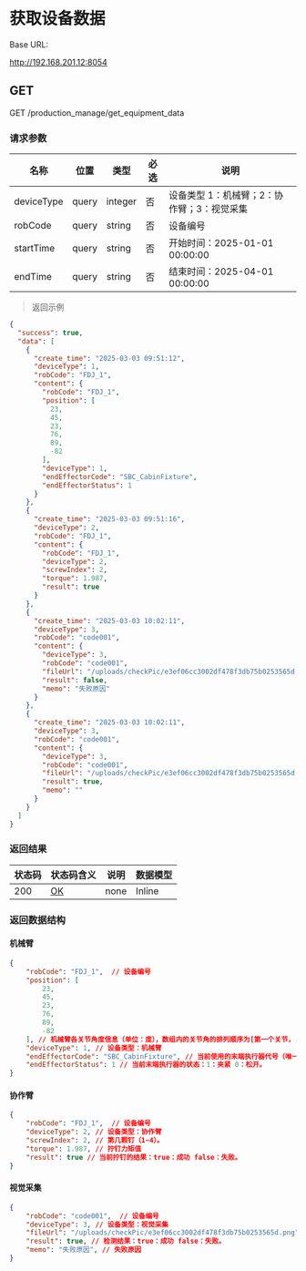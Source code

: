 # 获取设备数据

Base URL:

http://192.168.201.12:8054

## GET

GET /production_manage/get_equipment_data

### 请求参数

|名称|位置|类型|必选|说明|
|---|---|---|---|---|
|deviceType|query|integer| 否 |设备类型  1：机械臂；2：协作臂；3：视觉采集|
|robCode|query|string| 否 |设备编号|
|startTime|query|string| 否 |开始时间：2025-01-01 00:00:00|
|endTime|query|string| 否 |结束时间：2025-04-01 00:00:00|

> 返回示例

```json
{
  "success": true,
  "data": [
    {
      "create_time": "2025-03-03 09:51:12",
      "deviceType": 1,
      "robCode": "FDJ_1",
      "content": {
        "robCode": "FDJ_1",
        "position": [
          23,
          45,
          23,
          76,
          89,
          -82
        ],
        "deviceType": 1,
        "endEffectorCode": "SBC_CabinFixture",
        "endEffectorStatus": 1
      }
    },
    {
      "create_time": "2025-03-03 09:51:16",
      "deviceType": 2,
      "robCode": "FDJ_1",
      "content": {
        "robCode": "FDJ_1",
        "deviceType": 2,
        "screwIndex": 2,
        "torque": 1.987,
        "result": true
      }
    },
    {
      "create_time": "2025-03-03 10:02:11",
      "deviceType": 3,
      "robCode": "code001",
      "content": {
        "deviceType": 3,
        "robCode": "code001",
        "fileUrl": "/uploads/checkPic/e3ef06cc3002df478f3db75b0253565d.png",
        "result": false,
        "memo": "失败原因"
      }
    },
    {
      "create_time": "2025-03-03 10:02:11",
      "deviceType": 3,
      "robCode": "code001",
      "content": {
        "deviceType": 3,
        "robCode": "code001",
        "fileUrl": "/uploads/checkPic/e3ef06cc3002df478f3db75b0253565d.png",
        "result": true,
        "memo": ""
      }
    }
  ]
}
```

### 返回结果

|状态码|状态码含义|说明|数据模型|
|---|---|---|---|
|200|[OK](https://tools.ietf.org/html/rfc7231#section-6.3.1)|none|Inline|

### 返回数据结构

#### 机械臂
```json
{
    "robCode": "FDJ_1",  // 设备编号
    "position": [
        23,
        45,
        23,
        76,
        89,
        -82
    ], // 机械臂各关节角度信息（单位：度），数组内的关节角的排列顺序为[第一个关节，...，第六个关节]。第一个关节到第六个关节对应实体机械臂从基座开始到机械臂末端的关节。
    "deviceType": 1, // 设备类型：机械臂
    "endEffectorCode": "SBC_CabinFixture", // 当前使用的末端执行器代号（唯一标识）。SBC工位的共两种，舱段夹具（SBC_CabinFixture）和惯导夹具（SBC_InertialNavigationFixture）。FDJ工位的只有一种（FDJ_Fixture）。
    "endEffectorStatus": 1 // 当前末端执行器的状态：1：夹紧 0：松开。
}
```

#### 协作臂
```json
{
    "robCode": "FDJ_1",  // 设备编号
    "deviceType": 2, // 设备类型：协作臂
    "screwIndex": 2, // 第几颗钉（1~4）。
    "torque": 1.987, // 拧钉力矩值
    "result": true // 当前拧钉的结果：true：成功 false：失败。
}
```

#### 视觉采集
```json
{
    "robCode": "code001",  // 设备编号
    "deviceType": 3, // 设备类型：视觉采集
    "fileUrl": "/uploads/checkPic/e3ef06cc3002df478f3db75b0253565d.png", // 图片链接，拼接Base URL
    "result": true, // 检测结果：true：成功 false：失败。
    "memo": "失败原因", // 失败原因
}
```